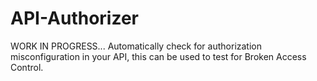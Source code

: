 # API-Authorizer
WORK IN PROGRESS...
Automatically check for authorization misconfiguration in your API, this can be used to test for Broken Access Control.  
